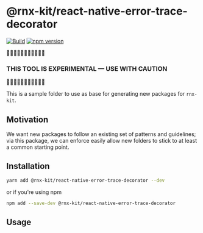 <!-- We recommend an empty change log entry for a new package: `yarn change --empty` -->

# @rnx-kit/react-native-error-trace-decorator

[![Build](https://github.com/microsoft/rnx-kit/actions/workflows/build.yml/badge.svg)](https://github.com/microsoft/rnx-kit/actions/workflows/build.yml)
[![npm version](https://img.shields.io/npm/v/@rnx-kit/react-native-error-trace-decorator)](https://www.npmjs.com/package/@rnx-kit/react-native-error-trace-decorator)

🚧🚧🚧🚧🚧🚧🚧🚧🚧🚧🚧
### THIS TOOL IS EXPERIMENTAL — USE WITH CAUTION
🚧🚧🚧🚧🚧🚧🚧🚧🚧🚧🚧

This is a sample folder to use as base for generating new packages for
`rnx-kit`.

## Motivation

We want new packages to follow an existing set of patterns and guidelines; via
this package, we can enforce easily allow new folders to stick to at least a
common starting point.

## Installation

```sh
yarn add @rnx-kit/react-native-error-trace-decorator --dev
```

or if you're using npm

```sh
npm add --save-dev @rnx-kit/react-native-error-trace-decorator
```

## Usage



